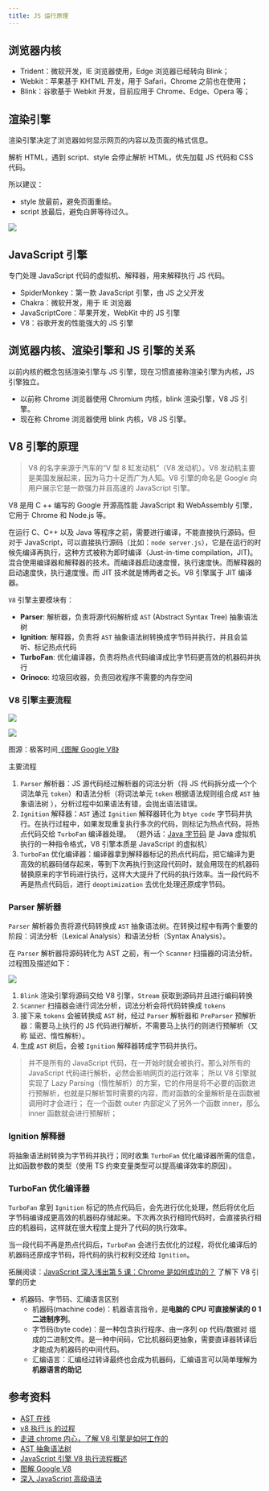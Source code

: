 ```yaml
---
title: JS 运行原理
---
```


## 浏览器内核

- Trident：微软开发，IE 浏览器使用，Edge 浏览器已经转向 Blink；
- Webkit：苹果基于 KHTML 开发，用于 Safari，Chrome 之前也在使用；
- Blink：谷歌基于 Webkit 开发，目前应用于 Chrome、Edge、Opera 等；

## 渲染引擎

渲染引擎决定了浏览器如何显示网页的内容以及页面的格式信息。

解析 HTML，遇到 script、style 会停止解析 HTML，优先加载 JS 代码和 CSS 代码。

所以建议：

- style 放最前，避免页面重绘。
- script 放最后，避免白屏等待过久。

![](https://nevermore-picbed-1304219157.cos.ap-guangzhou.myqcloud.com/20220108225016.png)

## JavaScript 引擎

专门处理 JavaScript 代码的虚拟机、解释器，用来解释执行 JS 代码。

- SpiderMonkey：第一款 JavaScript 引擎，由 JS 之父开发
- Chakra：微软开发，用于 IE 浏览器
- JavaScriptCore：苹果开发，WebKit 中的 JS 引擎
- V8：谷歌开发的性能强大的 JS 引擎

## 浏览器内核、渲染引擎和 JS 引擎的关系

以前内核的概念包括渲染引擎与 JS 引擎，现在习惯直接称渲染引擎为内核，JS 引擎独立。

- 以前称 Chrome 浏览器使用 Chromium 内核，blink 渲染引擎，V8 JS 引擎。
- 现在称 Chrome 浏览器使用 blink 内核，V8 JS 引擎。

## V8 引擎的原理

> V8 的名字来源于汽车的“V 型 8 缸发动机”（V8 发动机）。V8 发动机主要是美国发展起来，因为马力十足而广为人知。V8 引擎的命名是 Google 向用户展示它是一款强力并且高速的 JavaScript 引擎。

V8 是用 C ++ 编写的 Google 开源高性能 JavaScript 和 WebAssembly 引擎，它用于 Chrome 和 Node.js 等。

在运行 C、C++ 以及 Java 等程序之前，需要进行编译，不能直接执行源码。但对于 JavaScript，可以直接执行源码（比如：`node server.js`），它是在运行的时候先编译再执行，这种方式被称为即时编译（Just-in-time compilation，JIT)。混合使用编译器和解释器的技术。而编译器启动速度慢，执行速度快。而解释器的启动速度快，执行速度慢。而 JIT 技术就是博两者之长。V8 引擎属于 JIT 编译器。

`V8` 引擎主要模块有：

- **Parser**: 解析器，负责将源代码解析成 `AST` (Abstract Syntax Tree)  抽象语法树
- **Ignition**: 解释器，负责将 `AST` 抽象语法树转换成字节码并执行，并且会监听、标记热点代码
- **TurboFan**: 优化编译器，负责将热点代码编译成比字节码更高效的机器码并执行
- **Orinoco**: 垃圾回收器，负责回收程序不需要的内存空间

### V8 引擎主要流程

![](https://nevermore-picbed-1304219157.cos.ap-guangzhou.myqcloud.com/20220110230225.png)

![](https://nevermore-picbed-1304219157.cos.ap-guangzhou.myqcloud.com/20220110231539.png)

图源：极客时间[《图解 Google V8》](https://time.geekbang.org/column/article/211682)

主要流程

1. `Parser` 解析器：JS 源代码经过解析器的词法分析（将 JS 代码拆分成一个个词法单元 `token`）和语法分析（将词法单元 `token` 根据语法规则组合成 `AST` 抽象语法树 ），分析过程中如果语法有错，会抛出语法错误。
2. `Ignition` 解释器：`AST` 通过 `Ignition` 解释器转化为 `btye code` 字节码并执行。在执行过程中，如果发现重复执行多次的代码，则标记为热点代码，将热点代码交给 `TurboFan` 编译器处理。
（题外话：[Java 字节码](https://zh.wikipedia.org/wiki/Java%E5%AD%97%E8%8A%82%E7%A0%81) 是 Java 虚拟机执行的一种指令格式，V8 引擎本质是 JavaScript 的虚拟机）
3. `TurboFan` 优化编译器：编译器拿到解释器标记的热点代码后，把它编译为更高效的机器码储存起来，等到下次再执行到这段代码时，就会用现在的机器码替换原来的字节码进行执行，这样大大提升了代码的执行效率。当一段代码不再是热点代码后，进行 `deoptimization` 去优化处理还原成字节码。

### Parser 解析器

`Parser` 解析器负责将源代码转换成 `AST` 抽象语法树。在转换过程中有两个重要的阶段：词法分析（Lexical Analysis）和语法分析（Syntax Analysis）。

在 `Parser` 解析器将源码转化为 AST 之前，有一个 `Scanner` 扫描器的词法分析。过程图及描述如下：

![](https://nevermore-picbed-1304219157.cos.ap-guangzhou.myqcloud.com/20220110230846.png)

1. `Blink` 渲染引擎将源码交给 V8 引擎，`Stream` 获取到源码并且进行编码转换
2. `Scanner` 扫描器会进行词法分析，词法分析会将代码转换成 `tokens`
3. 接下来 `tokens` 会被转换成 `AST` 树，经过 `Parser` 解析器和 `PreParser` 预解析器：需要马上执行的 JS 代码进行解析，不需要马上执行的则进行预解析（又称 延迟、惰性解析）。
4. 生成 `AST` 树后，会被 `Ignition` 解释器转成字节码并执行。

> 并不是所有的 JavaScript 代码，在一开始时就会被执行。那么对所有的 JavaScript 代码进行解析，必然会影响网页的运行效率；
所以 V8 引擎就实现了 Lazy Parsing（惰性解析）的方案，它的作用是将不必要的函数进行预解析，也就是只解析暂时需要的内容，而对函数的全量解析是在函数被调用时才会进行；
在一个函数 outer 内部定义了另外一个函数 inner，那么 inner 函数就会进行预解析；

### Ignition 解释器

将抽象语法树转换为字节码并执行；同时收集 `TurboFan` 优化编译器所需的信息，比如函数参数的类型（使用 TS 约束变量类型可以提高编译效率的原因）。

### TurboFan 优化编译器

`TurboFan` 拿到 `Ignition` 标记的热点代码后，会先进行优化处理，然后将优化后字节码编译成更高效的机器码存储起来。下次再次执行相同代码时，会直接执行相应的机器码，这样就在很大程度上提升了代码的执行效率。

当一段代码不再是热点代码后，`TurboFan` 会进行去优化的过程，将优化编译后的机器码还原成字节码，将代码的执行权利交还给 `Ignition`。

拓展阅读：[JavaScript 深入浅出第 5 课：Chrome 是如何成功的？](https://kiwenlau.com/2019/08/08/how-does-chrome-succeed/) 了解下 V8 引擎的历史

- 机器码、字节码、汇编语言区别
  - 机器码(machine code)：机器语言指令，是**电脑的 CPU 可直接解读的 0 1 二进制序列**。
  - 字节码(byte code)：是一种包含执行程序、由一序列 op 代码/数据对 组成的二进制文件。是一种中间码，它比机器码更抽象，需要直译器转译后才能成为机器码的中间代码。
  - 汇编语言：汇编经过转译最终也会成为机器码，汇编语言可以简单理解为**机器语言的助记**

## 参考资料

- [AST 在线](https://astexplorer.net/)
- [v8 执行 js 的过程](https://juejin.cn/post/6971586506011967519)
- [走进 chrome 内心，了解 V8 引擎是如何工作的](https://segmentfault.com/a/1190000040331440)
- [AST 抽象语法树](https://segmentfault.com/a/1190000040260996)
- [JavaScript 引擎 V8 执行流程概述](https://mp.weixin.qq.com/s/t__Jqzg1rbTlsCHXKMwh6A)
- [图解 Google V8](https://time.geekbang.org/column/article/211682)
- [深入 JavaScript 高级语法](https://ke.qq.com/course/3619571)
